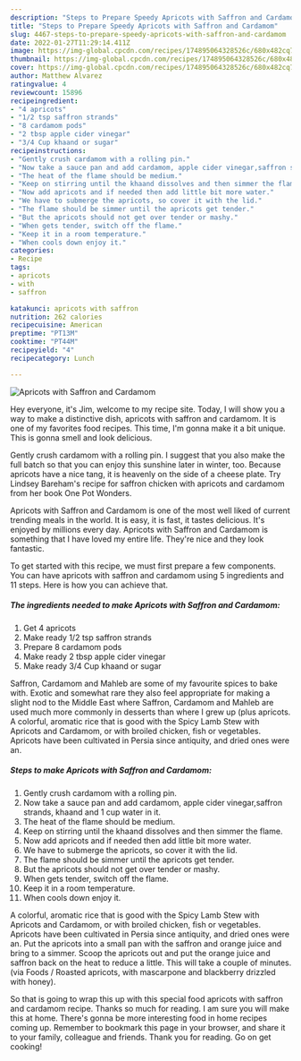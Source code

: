 ```yaml
---
description: "Steps to Prepare Speedy Apricots with Saffron and Cardamom"
title: "Steps to Prepare Speedy Apricots with Saffron and Cardamom"
slug: 4467-steps-to-prepare-speedy-apricots-with-saffron-and-cardamom
date: 2022-01-27T11:29:14.411Z
image: https://img-global.cpcdn.com/recipes/174895064328526c/680x482cq70/apricots-with-saffron-and-cardamom-recipe-main-photo.jpg
thumbnail: https://img-global.cpcdn.com/recipes/174895064328526c/680x482cq70/apricots-with-saffron-and-cardamom-recipe-main-photo.jpg
cover: https://img-global.cpcdn.com/recipes/174895064328526c/680x482cq70/apricots-with-saffron-and-cardamom-recipe-main-photo.jpg
author: Matthew Alvarez
ratingvalue: 4
reviewcount: 15896
recipeingredient:
- "4 apricots"
- "1/2 tsp saffron strands"
- "8 cardamom pods"
- "2 tbsp apple cider vinegar"
- "3/4 Cup khaand or sugar"
recipeinstructions:
- "Gently crush cardamom with a rolling pin."
- "Now take a sauce pan and add cardamom, apple cider vinegar,saffron strands, khaand and 1 cup water in it."
- "The heat of the flame should be medium."
- "Keep on stirring until the khaand dissolves and then simmer the flame."
- "Now add apricots and if needed then add little bit more water."
- "We have to submerge the apricots, so cover it with the lid."
- "The flame should be simmer until the apricots get tender."
- "But the apricots should not get over tender or mashy."
- "When gets tender, switch off the flame."
- "Keep it in a room temperature."
- "When cools down enjoy it."
categories:
- Recipe
tags:
- apricots
- with
- saffron

katakunci: apricots with saffron 
nutrition: 262 calories
recipecuisine: American
preptime: "PT13M"
cooktime: "PT44M"
recipeyield: "4"
recipecategory: Lunch

---
```



![Apricots with Saffron and Cardamom](https://img-global.cpcdn.com/recipes/174895064328526c/680x482cq70/apricots-with-saffron-and-cardamom-recipe-main-photo.jpg)

Hey everyone, it's Jim, welcome to my recipe site. Today, I will show you a way to make a distinctive dish, apricots with saffron and cardamom. It is one of my favorites food recipes. This time, I'm gonna make it a bit unique. This is gonna smell and look delicious.

Gently crush cardamom with a rolling pin. I suggest that you also make the full batch so that you can enjoy this sunshine later in winter, too. Because apricots have a nice tang, it is heavenly on the side of a cheese plate. Try Lindsey Bareham&#39;s recipe for saffron chicken with apricots and cardamom from her book One Pot Wonders.

Apricots with Saffron and Cardamom is one of the most well liked of current trending meals in the world. It is easy, it is fast, it tastes delicious. It's enjoyed by millions every day. Apricots with Saffron and Cardamom is something that I have loved my entire life. They're nice and they look fantastic.


To get started with this recipe, we must first prepare a few components. You can have apricots with saffron and cardamom using 5 ingredients and 11 steps. Here is how you can achieve that.

<!--inarticleads1-->

##### The ingredients needed to make Apricots with Saffron and Cardamom:

1. Get 4 apricots
1. Make ready 1/2 tsp saffron strands
1. Prepare 8 cardamom pods
1. Make ready 2 tbsp apple cider vinegar
1. Make ready 3/4 Cup khaand or sugar


Saffron, Cardamom and Mahleb are some of my favourite spices to bake with. Exotic and somewhat rare they also feel appropriate for making a slight nod to the Middle East where Saffron, Cardamom and Mahleb are used much more commonly in desserts than where I grew up (plus apricots. A colorful, aromatic rice that is good with the Spicy Lamb Stew with Apricots and Cardamom, or with broiled chicken, fish or vegetables. Apricots have been cultivated in Persia since antiquity, and dried ones were an. 

<!--inarticleads2-->

##### Steps to make Apricots with Saffron and Cardamom:

1. Gently crush cardamom with a rolling pin.
1. Now take a sauce pan and add cardamom, apple cider vinegar,saffron strands, khaand and 1 cup water in it.
1. The heat of the flame should be medium.
1. Keep on stirring until the khaand dissolves and then simmer the flame.
1. Now add apricots and if needed then add little bit more water.
1. We have to submerge the apricots, so cover it with the lid.
1. The flame should be simmer until the apricots get tender.
1. But the apricots should not get over tender or mashy.
1. When gets tender, switch off the flame.
1. Keep it in a room temperature.
1. When cools down enjoy it.


A colorful, aromatic rice that is good with the Spicy Lamb Stew with Apricots and Cardamom, or with broiled chicken, fish or vegetables. Apricots have been cultivated in Persia since antiquity, and dried ones were an. Put the apricots into a small pan with the saffron and orange juice and bring to a simmer. Scoop the apricots out and put the orange juice and saffron back on the heat to reduce a little. This will take a couple of minutes. (via Foods / Roasted apricots, with mascarpone and blackberry drizzled with honey). 

So that is going to wrap this up with this special food apricots with saffron and cardamom recipe. Thanks so much for reading. I am sure you will make this at home. There's gonna be more interesting food in home recipes coming up. Remember to bookmark this page in your browser, and share it to your family, colleague and friends. Thank you for reading. Go on get cooking!
